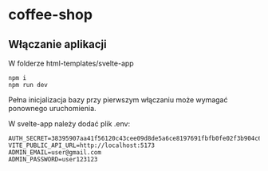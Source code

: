 # coffee-shop

## Włączanie aplikacji

W folderze html-templates/svelte-app
```
npm i
npm run dev
```

Pełna inicjalizacja bazy przy pierwszym włączaniu może wymagać ponownego uruchomienia.

W svelte-app należy dodać plik .env:
```
AUTH_SECRET=38395907aa41f56120c43cee09d8de5a6ce8197691fbfb0fe02f3b904c606d43
VITE_PUBLIC_API_URL=http://localhost:5173
ADMIN_EMAIL=user@gmail.com
ADMIN_PASSWORD=user123123
```
